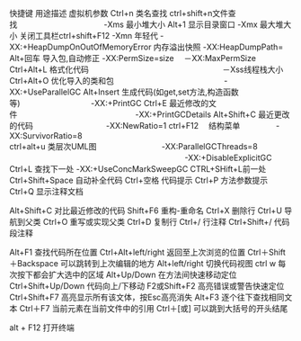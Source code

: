 快捷键	用途描述					虚拟机参数
Ctrl+n 类名查找 ctrl+shift+n文件查找　　　　　　　　　　　-Xms<size> 最小堆大小	
Alt+1 显示目录窗口					-Xmx 最大堆大小
关闭工具栏ctrl+shift+F12			        -Xmn 年轻代
					-XX:+HeapDumpOnOutOfMemoryError 内存溢出快照
							 -XX:HeapDumpPath=<path>
Alt+回车	导入包,自动修正				 -XX:PermSize=size  								　－XX:MaxPermSize
Ctrl+Alt+L	格式化代码　　　　　　　　　　　　　　　　　－Xss线程栈大小
Ctrl+Alt+O	优化导入的类和包　　　　　　　　　　　　　　-XX:+UseParallelGC
Alt+Insert	生成代码(如get,set方法,构造函数等)　　　　　　　　　-XX:+PrintGC
Ctrl+E		最近修改的文件　　　　　　　　　　　　　　　-XX:+PrintGCDetails
Alt+Shift+C	最近更改的代码　　　　　　　　　		 -XX:NewRatio=1
ctrl+F12　	结构菜单		　　　　             -XX:SurvivorRatio=8	
ctrl+alt+u	类层次UML图　　　　　　　　               -XX:ParallelGCThreads=8 
　　　　　　　　　　　　　　　　　　　　　　				        -XX:+DisableExplicitGC 
Ctrl+L 查找下一处			                -XX:+UseConcMarkSweepGC
CTRL+SHift+L前一处
Ctrl+Shift+Space	自动补全代码
Ctrl+空格	代码提示
Ctrl+P	方法参数提示
Ctrl+Q	显示注释文档 

Alt+Shift+C	对比最近修改的代码
Shift+F6	重构-重命名
Ctrl+X	删除行
Ctrl+U	导航到父类
Ctrl+O	重写或实现父类
Ctrl+D	复制行
Ctrl+/	行注释
Ctrl+Shift+/	代码段注释


Alt+F1	查找代码所在位置
Ctrl+Alt+left/right	返回至上次浏览的位置 
Ctrl＋Shift＋Backspace	可以跳转到上次编辑的地方 
Alt+left/right	切换代码视图
ctrl w 每次按下都会扩大选中的区域
Alt+Up/Down	在方法间快速移动定位 
Ctrl+Shift+Up/Down	代码向上/下移动
F2或Shift+F2	高亮错误或警告快速定位 
Ctrl+Shift+F7	高亮显示所有该文体，按Esc高亮消失
Alt+F3	逐个往下查找相同文本
Ctrl＋F7	当前元素在当前文件中的引用
Ctrl＋[或]	可以跳到大括号的开头结尾

alt + F12 打开终端

